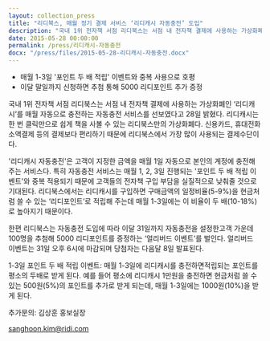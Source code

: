 ```yaml
---
layout: collection_press
title: "리디북스, 매월 정기 결제 서비스 ‘리디캐시 자동충전’ 도입"
description: "국내 1위 전자책 서점 리디북스는 서점 내 전자책 결제에 사용하는 가상화폐인 ‘리디캐시’를 매월 자동으로 충전하는 자동충전 서비스를 선보였다고 28일 밝혔다. 리디캐시는 한 번 클릭만으로 쉽게 책을 사볼 수 있는 리디북스만의 가상화폐다. 신용카드, 휴대전화 소액결제 등의 결제보다 편리하기 때문에 리디북스에서 가장 많이 사용되는 결제수단이다."
date: 2015-05-28 00:00:00
permalink: /press/리디캐시-자동충전
docx: "/press/files/2015-05-28-리디캐시-자동충전.docx"
---
```



* 매월 1-3일 '포인트 두 배 적립' 이벤트와 중복 사용으로 호평
* 이달 말일까지 신청하면 추첨 통해 5000 리디포인트 추가 증정


국내 1위 전자책 서점 리디북스는 서점 내 전자책 결제에 사용하는 가상화폐인 ‘리디캐시’를 매월 자동으로 충전하는 자동충전 서비스를 선보였다고 28일 밝혔다. 리디캐시는 한 번 클릭만으로 쉽게 책을 사볼 수 있는 리디북스만의 가상화폐다. 신용카드, 휴대전화 소액결제 등의 결제보다 편리하기 때문에 리디북스에서 가장 많이 사용되는 결제수단이다.

'리디캐시 자동충전'은 고객이 지정한 금액을 매월 1일 자동으로 본인의 계정에 충전해 주는 서비스다. 특히 자동충전 서비스는 매월 1, 2, 3일 진행되는 '포인트 두 배 적립 이벤트'와 중복 적용되기 때문에 고객들의 전자책 구입 부담을 실질적으로 낮춰줄 것으로 기대된다. 리디북스에서는 리디캐시를 구입하면 구매금액의 일정비율(5-9%)을 현금처럼 쓸 수 있는 ‘리디포인트’로 적립해 주는데 매월 1-3일에는 이 비율이 두 배(10-18%)로
높아지기 때문이다.

한편 리디북스는 자동충전 도입에 따라 이달 31일까지 자동충전을 설정한고객 가운데 100명을 추첨해 5000 리디포인트를 증정하는 ‘얼리버드 이벤트’를 벌인다. 얼리버드 이벤트는 31일 오후 6시에 마감되며 당첨자는
다음달 8일 발표된다.

1-3일 포인트 두 배 적립 이벤트: 매월 1-3일에 리디캐시를 충전하면적립되는 포인트를 평소의 두배로 받게 된다. 예를 들어 평소에 리디캐시 1만원을 충전하면 현금처럼 쓸 수 있는 500원(5%)의 포인트를 추가로 받게 되는데, 매월 1-3일에는 1000원(10%)을 받게 된다.

추가문의: 김상훈 홍보실장

sanghoon.kim@ridi.com
